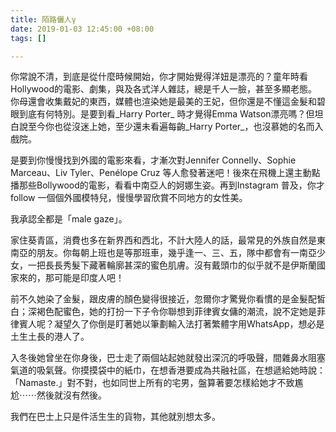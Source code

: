 ```yaml
---
title: 陌路儷人γ
date: 2019-01-03 12:45:00 +08:00
tags: []

---
```


  
  
  
你常說不清，到底是從什麼時候開始，你才開始覺得洋妞是漂亮的？童年時看Hollywood的電影、劇集，與及各式洋人雜誌，總是千人一臉，甚至多顯老態。你母還會收集戴妃的東西，媒體也渲染她是最美的王妃，但你還是不懂這金髮和碧眼到底有何特別。是要到看_Harry Porter_ 時才覺得Emma Watson漂亮嗎？但坦白說至今你也從沒迷上她，至少還未看遍每齣_Harry Porter_，也沒慕她的名而入戲院。  
  
是要到你慢慢找到外國的電影來看，才漸次對Jennifer Connelly、Sophie Marceau、Liv Tyler、Penélope Cruz 等人愈發著迷吧！後來在飛機上還主動點播那些Bollywood的電影，看看中南亞人的妸娜生姿。再到Instagram 普及，你才follow 一個個外國模特兒，慢慢學習欣賞不同地方的女性美。  
  
我承認全都是「male gaze」。  
  
家住葵青區，消費也多在新界西和西北，不計大陸人的話，最常見的外族自然是東南亞的朋友。你每朝上班也是等那班車，幾乎逢一、三、五，隊中都會有一南亞少女，一把長長秀髮下藏著輪廓甚深的蜜色肌膚。沒有戴頭巾的似乎就不是伊斯蘭國家來的，那可能是印度人吧！  
  
前不久她染了金髮，跟皮膚的顏色變得很接近，忽爾你才驚覺你看慣的是金髮配皙白；深褐色配蜜色，她的打扮一下子令你聯想到菲律賓女傭的潮流，說不定她是菲律賓人呢？凝望久了你倒是盯著她以筆劃輸入法打著繁體字用WhatsApp，想必是土生土長的港人了。  
  
入冬後她曾坐在你身後，巴士走了兩個站起她就發出深沉的呼吸聲，間雜鼻水阻塞氣道的吸氣聲。你摸摸袋中的紙巾，在想香港要成為共融社區，在想遞給她時說：「Namaste.」對不對，也如同世上所有的宅男，盤算著要怎樣給她才不致尷尬⋯⋯然後就沒有然後。  
  
我們在巴士上只是件活生生的貨物，其他就別想太多。  
  
  
